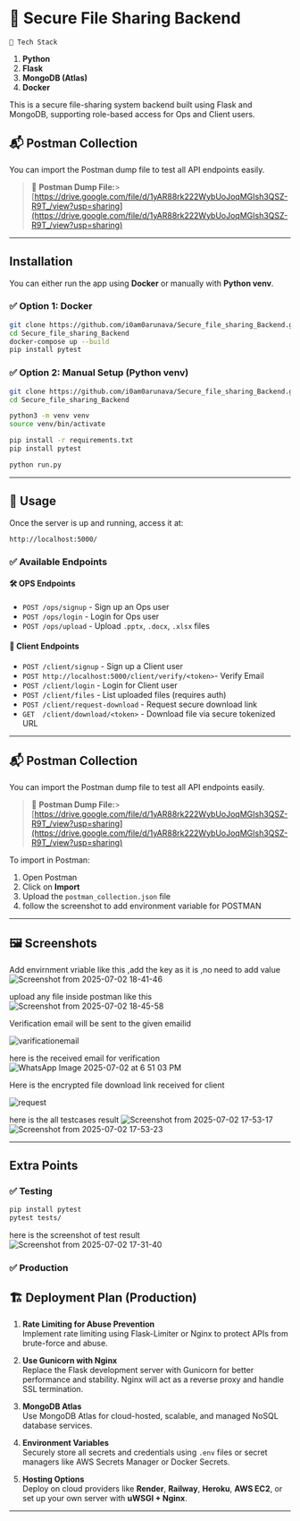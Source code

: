 # 🔐 Secure File Sharing Backend
    🧰 Tech Stack

1. **Python**
2. **Flask**
3. **MongoDB (Atlas)**
4. **Docker**

This is a secure file-sharing system backend built using Flask and MongoDB, supporting role-based access for Ops and Client users.

## 📬 Postman Collection

You can import the Postman dump file to test all API endpoints easily.


> 📁 **Postman Dump File:**>
> [https://drive.google.com/file/d/1yAR88rk222WybUoJoqMGIsh3QSZ-R9T_/view?usp=sharing](https://drive.google.com/file/d/1yAR88rk222WybUoJoqMGIsh3QSZ-R9T_/view?usp=sharing)

---

## Installation

You can either run the app using **Docker** or manually with **Python venv**.

### ✅ Option 1: Docker

```bash
git clone https://github.com/i0am0arunava/Secure_file_sharing_Backend.git
cd Secure_file_sharing_Backend
docker-compose up --build
pip install pytest
```

### ✅ Option 2: Manual Setup (Python venv)

```bash
git clone https://github.com/i0am0arunava/Secure_file_sharing_Backend.git
cd Secure_file_sharing_Backend

python3 -m venv venv
source venv/bin/activate

pip install -r requirements.txt
pip install pytest

python run.py
```

---

## 📌 Usage

Once the server is up and running, access it at:

```
http://localhost:5000/
```

### ✅ Available Endpoints

#### 🛠️ OPS Endpoints
- `POST /ops/signup` - Sign up an Ops user
- `POST /ops/login` - Login for Ops user
- `POST /ops/upload` - Upload `.pptx`, `.docx`, `.xlsx` files

#### 👤 Client Endpoints
- `POST /client/signup` - Sign up a Client user
- `POST http://localhost:5000/client/verify/<token>`- Verify Email
- `POST /client/login` - Login for Client user
- `POST /client/files` - List uploaded files (requires auth)
- `POST /client/request-download` - Request secure download link
- `GET  /client/download/<token>` - Download file via secure tokenized URL

---

## 📬 Postman Collection

You can import the Postman dump file to test all API endpoints easily.


> 📁 **Postman Dump File:**>
> [https://drive.google.com/file/d/1yAR88rk222WybUoJoqMGIsh3QSZ-R9T_/view?usp=sharing](https://drive.google.com/file/d/1yAR88rk222WybUoJoqMGIsh3QSZ-R9T_/view?usp=sharing)

To import in Postman:
1. Open Postman
2. Click on **Import**
3. Upload the `postman_collection.json` file
4. follow the screenshot to add environment variable for POSTMAN

---

## 🖼️ Screenshots

Add envirnment vriable like this ,add the key as it is ,no need to add value 
![Screenshot from 2025-07-02 18-41-46](https://github.com/user-attachments/assets/9c84b50d-23be-4c25-927b-22e3f3fbfd39)


upload any file inside postman like this 
![Screenshot from 2025-07-02 18-45-58](https://github.com/user-attachments/assets/9f5c0b74-6a4c-42a2-9e27-9884068214bd)

Verification email will be sent to the given emailid

![varificationemail](https://github.com/user-attachments/assets/550c0f62-445a-427d-bd7d-8a0743885083)

here is the received email for verification 
![WhatsApp Image 2025-07-02 at 6 51 03 PM](https://github.com/user-attachments/assets/a3637e89-1c35-459e-a4ad-259e718caa01)

Here is the encrypted file download link received for client

![request](https://github.com/user-attachments/assets/fed1d449-f566-4104-adbd-5f0402f984f3)

here is the all testcases result
![Screenshot from 2025-07-02 17-53-17](https://github.com/user-attachments/assets/e45c2da2-f63c-4a5b-ae11-0773f64aeb23)
![Screenshot from 2025-07-02 17-53-23](https://github.com/user-attachments/assets/4f2d55eb-ce4f-488b-8d8a-13409c651614)




---

## Extra Points

### ✅ Testing

```bash
pip install pytest
pytest tests/
```
here is the screenshot of test result 
![Screenshot from 2025-07-02 17-31-40](https://github.com/user-attachments/assets/c024ebfb-a03f-4f01-83e0-1c5a601449b4)






### ✅ Production
## 🏗️ Deployment Plan (Production)

1. **Rate Limiting for Abuse Prevention**  
   Implement rate limiting using Flask-Limiter or Nginx to protect APIs from brute-force and abuse.

2. **Use Gunicorn with Nginx**  
   Replace the Flask development server with Gunicorn for better performance and stability. Nginx will act as a reverse proxy and handle SSL termination.

3. **MongoDB Atlas**  
   Use MongoDB Atlas for cloud-hosted, scalable, and managed NoSQL database services.

4. **Environment Variables**  
   Securely store all secrets and credentials using `.env` files or secret managers like AWS Secrets Manager or Docker Secrets.

5. **Hosting Options**  
   Deploy on cloud providers like **Render**, **Railway**, **Heroku**, **AWS EC2**, or set up your own server with **uWSGI + Nginx**.







---
